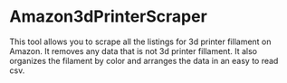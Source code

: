 # Amazon3dPrinterScraper

This tool allows you to scrape all the listings for 3d printer fillament on Amazon. It removes any data that is not 3d printer fillament.
It also organizes the filament by color and arranges the data in an easy to read csv. 
